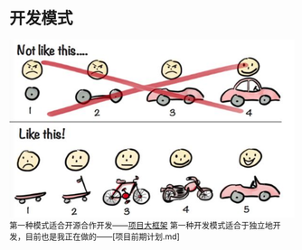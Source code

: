 

# 开发模式
![](mDrivEngine/develep.jpg)
第一种模式适合开源合作开发——[项目大框架](项目大框架.md)
第一种开发模式适合于独立地开发，目前也是我正在做的——[项目前期计划.md]